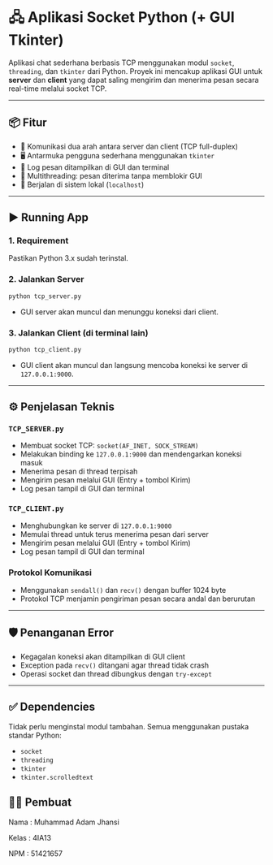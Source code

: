 # 🖧 Aplikasi Socket Python (+ GUI Tkinter)

Aplikasi chat sederhana berbasis TCP menggunakan modul `socket`, `threading`, dan `tkinter` dari Python. Proyek ini mencakup aplikasi GUI untuk **server** dan **client** yang dapat saling mengirim dan menerima pesan secara real-time melalui socket TCP.

---

## 📦 Fitur

- 🔁 Komunikasi dua arah antara server dan client (TCP full-duplex)
- 🖥️ Antarmuka pengguna sederhana menggunakan `tkinter`
- 📝 Log pesan ditampilkan di GUI dan terminal
- 🔄 Multithreading: pesan diterima tanpa memblokir GUI
- 🧪 Berjalan di sistem lokal (`localhost`)

---

## ▶️ Running App

### 1. Requirement

Pastikan Python 3.x sudah terinstal.

### 2. Jalankan Server

```bash
python tcp_server.py
```

- GUI server akan muncul dan menunggu koneksi dari client.

### 3. Jalankan Client (di terminal lain)

```bash
python tcp_client.py
```

- GUI client akan muncul dan langsung mencoba koneksi ke server di `127.0.0.1:9000`.

---

## ⚙️ Penjelasan Teknis

### `TCP_SERVER.py`
- Membuat socket TCP: `socket(AF_INET, SOCK_STREAM)`
- Melakukan binding ke `127.0.0.1:9000` dan mendengarkan koneksi masuk
- Menerima pesan di thread terpisah
- Mengirim pesan melalui GUI (Entry + tombol Kirim)
- Log pesan tampil di GUI dan terminal

### `TCP_CLIENT.py`
- Menghubungkan ke server di `127.0.0.1:9000`
- Memulai thread untuk terus menerima pesan dari server
- Mengirim pesan melalui GUI (Entry + tombol Kirim)
- Log pesan tampil di GUI dan terminal

### Protokol Komunikasi
- Menggunakan `sendall()` dan `recv()` dengan buffer 1024 byte
- Protokol TCP menjamin pengiriman pesan secara andal dan berurutan

---

## 🛡️ Penanganan Error

- Kegagalan koneksi akan ditampilkan di GUI client
- Exception pada `recv()` ditangani agar thread tidak crash
- Operasi socket dan thread dibungkus dengan `try-except`

---

## ✅ Dependencies

Tidak perlu menginstal modul tambahan. Semua menggunakan pustaka standar Python:

- `socket`
- `threading`
- `tkinter`
- `tkinter.scrolledtext`

## 🧑‍💻 Pembuat

Nama  : Muhammad Adam Jhansi


Kelas : 4IA13


NPM   : 51421657

